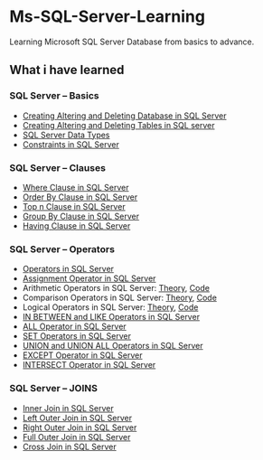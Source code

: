 # Ms-SQL-Server-Learning
Learning Microsoft SQL Server Database from basics to advance.

## What i have learned

### SQL Server – Basics
- [Creating Altering and Deleting Database in SQL Server](https://github.com/Sajjat004/Ms-SQL-Server-Learning/blob/main/SQL%20Server%20%E2%80%93%20Basics/Creating%20Altering%20and%20Deleting%20Database%20in%20SQL%20Server.sql)
- [Creating Altering and Deleting Tables in SQL server](https://github.com/Sajjat004/Ms-SQL-Server-Learning/blob/main/SQL%20Server%20%E2%80%93%20Basics/Creating%20Altering%20and%20Deleting%20Tables%20in%20SQL%20server.sql)
- [SQL Server Data Types](https://github.com/Sajjat004/Ms-SQL-Server-Learning/blob/main/SQL%20Server%20%E2%80%93%20Basics/SQL%20Server%20Data%20Types.sql)
- [Constraints in SQL Server](https://github.com/Sajjat004/Ms-SQL-Server-Learning/blob/main/SQL%20Server%20%E2%80%93%20Basics/Constraints%20in%20SQL%20Server.sql)

### SQL Server – Clauses
- [Where Clause in SQL Server](https://github.com/Sajjat004/Ms-SQL-Server-Learning/blob/main/SQL%20Server%20%E2%80%93%20Clauses/Where%20Clause%20in%20SQL%20Server.sql)
- [Order By Clause in SQL Server](https://github.com/Sajjat004/Ms-SQL-Server-Learning/blob/main/SQL%20Server%20%E2%80%93%20Clauses/Order%20By%20Clause%20in%20SQL%20Server.sql)
- [Top n Clause in SQL Server](https://github.com/Sajjat004/Ms-SQL-Server-Learning/blob/main/SQL%20Server%20%E2%80%93%20Clauses/Top%20n%20Clause%20in%20SQL%20Server.sql)
- [Group By Clause in SQL Server](https://github.com/Sajjat004/Ms-SQL-Server-Learning/blob/main/SQL%20Server%20%E2%80%93%20Clauses/Group%20By%20Clause%20in%20SQL%20Server.sql)
- [Having Clause in SQL Server](https://github.com/Sajjat004/Ms-SQL-Server-Learning/blob/main/SQL%20Server%20%E2%80%93%20Clauses/Having%20Clause%20in%20SQL%20Server.sql)

### SQL Server – Operators
- [Operators in SQL Server](https://github.com/Sajjat004/Ms-SQL-Server-Learning/blob/main/SQL%20Server%20%E2%80%93%20Operators/Images/Operators.png)
- [Assignment Operator in SQL Server](https://github.com/Sajjat004/Ms-SQL-Server-Learning/blob/main/SQL%20Server%20%E2%80%93%20Operators/Assignment%20Operator%20in%20SQL%20Server.sql)
- Arithmetic Operators in SQL Server: [Theory](https://github.com/Sajjat004/Ms-SQL-Server-Learning/blob/main/SQL%20Server%20%E2%80%93%20Operators/Images/Arithomatic%20Operators.png), [Code](https://github.com/Sajjat004/Ms-SQL-Server-Learning/blob/main/SQL%20Server%20%E2%80%93%20Operators/Arithmetic%20Operators%20in%20SQL%20Server.sql)
- Comparison Operators in SQL Server: [Theory](https://github.com/Sajjat004/Ms-SQL-Server-Learning/blob/main/SQL%20Server%20%E2%80%93%20Operators/Images/Comparison%20Operators.png), [Code](https://github.com/Sajjat004/Ms-SQL-Server-Learning/blob/main/SQL%20Server%20%E2%80%93%20Operators/Comparison%20Operators%20in%20SQL%20Server.sql)
- Logical Operators in SQL Server: [Theory](https://github.com/Sajjat004/Ms-SQL-Server-Learning/blob/main/SQL%20Server%20%E2%80%93%20Operators/Images/Logical%20Operators.png), [Code](https://github.com/Sajjat004/Ms-SQL-Server-Learning/blob/main/SQL%20Server%20%E2%80%93%20Operators/Logical%20Operators%20in%20SQL%20Server.sql)
- [IN BETWEEN and LIKE Operators in SQL Server](https://github.com/Sajjat004/Ms-SQL-Server-Learning/blob/main/SQL%20Server%20%E2%80%93%20Operators/IN%20BETWEEN%20and%20LIKE%20Operators%20in%20SQL%20Server.sql)
- [ALL Operator in SQL Server](https://github.com/Sajjat004/Ms-SQL-Server-Learning/blob/main/SQL%20Server%20%E2%80%93%20Operators/ALL%20Operator%20in%20SQL%20Server.sql)
- [SET Operators in SQL Server](https://github.com/Sajjat004/Ms-SQL-Server-Learning/blob/main/SQL%20Server%20%E2%80%93%20Operators/Images/SET%20Operators.png)
- [UNION and UNION ALL Operators in SQL Server](https://github.com/Sajjat004/Ms-SQL-Server-Learning/blob/main/SQL%20Server%20%E2%80%93%20Operators/UNION%20and%20UNION%20ALL%20Operators%20in%20SQL%20Server.sql)
- [EXCEPT Operator in SQL Server](https://github.com/Sajjat004/Ms-SQL-Server-Learning/blob/main/SQL%20Server%20%E2%80%93%20Operators/EXCEPT%20Operator%20in%20SQL%20Server.sql)
- [INTERSECT Operator in SQL Server](https://github.com/Sajjat004/Ms-SQL-Server-Learning/blob/main/SQL%20Server%20%E2%80%93%20Operators/INTERSECT%20Operator%20in%20SQL%20Server.sql)

### SQL Server – JOINS
- [Inner Join in SQL Server]()
- [Left Outer Join in SQL Server]()
- [Right Outer Join in SQL Server]()
- [Full Outer Join in SQL Server]()
- [Cross Join in SQL Server]()